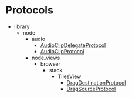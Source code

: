 # Protocols

- library
  - node
    - audio
      - [AudioClipDelegateProtocol](../resources/class-doc/class_doc.html?path=%2Fsource%2Flibrary%2Fnode%2Faudio%2FAudioClipDelegateProtocol.js)
      - [AudioClipProtocol](../resources/class-doc/class_doc.html?path=%2Fsource%2Flibrary%2Fnode%2Faudio%2FAudioClipProtocol.js)
    - node_views
      - browser
        - stack
          - TilesView
            - [DragDestinationProtocol](../resources/class-doc/class_doc.html?path=%2Fsource%2Flibrary%2Fnode%2Fnode_views%2Fbrowser%2Fstack%2FTilesView%2FDragDestinationProtocol.js)
            - [DragSourceProtocol](../resources/class-doc/class_doc.html?path=%2Fsource%2Flibrary%2Fnode%2Fnode_views%2Fbrowser%2Fstack%2FTilesView%2FDragSourceProtocol.js)

